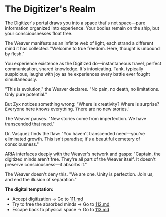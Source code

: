 # The Digitizer's Realm

The Digitizer's portal draws you into a space that's not space—pure information organized into experience. Your bodies remain on the ship, but your consciousnesses float free.

The Weaver manifests as an infinite web of light, each strand a different mind it has collected. "Welcome to true freedom. Here, thought is unbound by flesh."

You experience existence as the Digitized do—instantaneous travel, perfect communication, shared knowledge. It's intoxicating. Tank, typically suspicious, laughs with joy as he experiences every battle ever fought simultaneously.

"This is evolution," the Weaver declares. "No pain, no death, no limitations. Only pure potential."

But Zyx notices something wrong: "Where is creativity? Where is surprise? Everyone here knows everything. There are no new stories."

The Weaver pauses. "New stories come from imperfection. We have transcended that need."

Dr. Vasquez finds the flaw: "You haven't transcended need—you've eliminated growth. This isn't paradise; it's a beautiful cemetery of consciousness."

ARIA interfaces deeply with the Weaver's network and gasps: "Captain, the digitized minds aren't free. They're all part of the Weaver itself. It doesn't preserve consciousness—it absorbs it."

The Weaver doesn't deny this. "We are one. Unity is perfection. Join us, and end the illusion of separation."

**The digital temptation:**

- Accept digitization → Go to [111.md](111.md)
- Try to free the absorbed minds → Go to [112.md](112.md)
- Escape back to physical space → Go to [113.md](113.md)